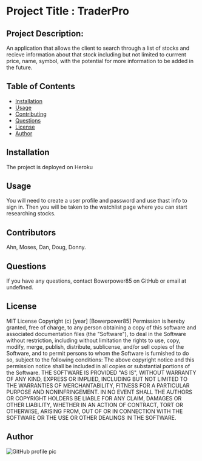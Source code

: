 
  # Project Title : TraderPro
  ## Project Description:
  An application that allows the client to search through a list of stocks and recieve information about that stock including but not limited to currrent price, name, symbol, with the potential for more information to be added in the future.

  ## Table of Contents
  * [Installation](#installation)
  * [Usage](#usage)
  * [Contributing](#contributing)
  * [Questions](#questions)
  * [License](#license)
  * [Author](#Author)
  
  ## Installation
  The project is deployed on Heroku
  ## Usage
  You will need to create a user profile and password and use thast info to sign in. Then you will be taken to the watchlist page where you can start researching stocks.
  ## Contributors
  Ahn, Moses, Dan, Doug, Donny.
  ## Questions
  If you have any questions, contact Bowerpower85 on GitHub or email at undefined.
  ## License
  MIT License 
  Copyright (c) [year] [Bowerpower85]
  Permission is hereby granted, free of charge, to any person obtaining a copy
  of this software and associated documentation files (the "Software"), to deal
  in the Software without restriction, including without limitation the rights
  to use, copy, modify, merge, publish, distribute, sublicense, and/or sell
  copies of the Software, and to permit persons to whom the Software is
  furnished to do so, subject to the following conditions:
  The above copyright notice and this permission notice shall be included in all
  copies or substantial portions of the Software.
  THE SOFTWARE IS PROVIDED "AS IS", WITHOUT WARRANTY OF ANY KIND, EXPRESS OR
  IMPLIED, INCLUDING BUT NOT LIMITED TO THE WARRANTIES OF MERCHANTABILITY,
  FITNESS FOR A PARTICULAR PURPOSE AND NONINFRINGEMENT. IN NO EVENT SHALL THE
  AUTHORS OR COPYRIGHT HOLDERS BE LIABLE FOR ANY CLAIM, DAMAGES OR OTHER
  LIABILITY, WHETHER IN AN ACTION OF CONTRACT, TORT OR OTHERWISE, ARISING FROM,
  OUT OF OR IN CONNECTION WITH THE SOFTWARE OR THE USE OR OTHER DEALINGS IN THE
  SOFTWARE.
  ## Author
  ![GitHub profile pic](https://avatars0.githubusercontent.com/u/56975398?v=4)
